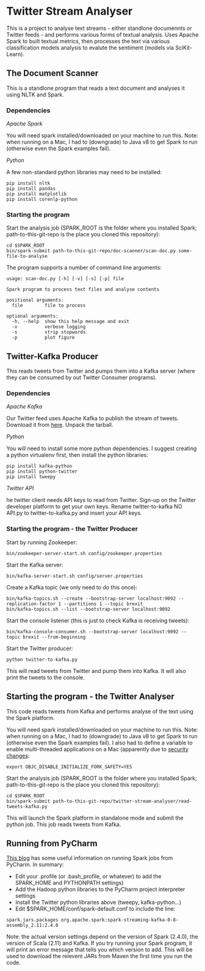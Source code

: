 # Twitter Stream Analyser
This is a project to analyse text streams - either standlone documennts or Twitter feeds - and performs various forms of textual analysis. Uses Apache Spark to built textual metrics, then processes the text via various classification models analysis to evalute the sentiment (models via SciKit-Learn).

## The Document Scanner
This is a standlone program that reads a text document and analyses it using NLTK and Spark.

### Dependencies
*Apache Spark*

You will need spark installed/downloaded on your machine to run this.
Note: when running on a Mac, I had to (downgrade) to Java v8 to get Spark to run (otherwise even the Spark examples fail).

*Python*

A few non-standard python libraries may need to be installed:
```
pip install nltk
pip install pandas
pip install matplotlib
pip install corenlp-python
```

### Starting the program
Start the analysis job (SPARK_ROOT is the folder where you installed Spark; path-to-this-git-repo is the place you cloned this repository):
```
cd $SPARK_ROOT
bin/spark-submit path-to-this-git-repo/doc-scanner/scan-doc.py some-file-to-analyse
```

The program supports a number of command line arguments:
```
usage: scan-doc.py [-h] [-v] [-s] [-p] file

Spark program to process text files and analyse contents

positional arguments:
  file        file to process

optional arguments:
  -h, --help  show this help message and exit
  -v          verbose logging
  -s          strip stopwords
  -p          plot figure
```


## Twitter-Kafka Producer
This reads tweets from Twitter and pumps them into a Kafka server (where they can be consumed by out Twitter Consumer programs).

### Dependencies
*Apache Kafka*

Our Twitter feed uses Apache Kafka to publish the stream of tweets.
Download it from [here](https://kafka.apache.org/). Unpack the tarball.

*Python*

You will need to install some more python dependencies. I suggest creating a python virtualenv first, then install the python libraries:

```
pip install kafka-python
pip install python-twitter
pip install tweepy
```

*Twitter API*

he twitter client needs API keys to read from Twitter. Sign-up on the Twitter developer platform to get your own keys.
Rename twitter-to-kafka NO API.py to twitter-to-kafka.py and insert your API keys.

### Starting the program - the Twitter Producer
Start by running Zookeeper:
```
bin/zookeeper-server-start.sh config/zookeeper.properties
```

Start the Kafka server:
```
bin/kafka-server-start.sh config/server.properties

```

Create a Kafka topic (we only need to do this once):
```
bin/kafka-topics.sh --create --bootstrap-server localhost:9092 --replication-factor 1 --partitions 1 --topic brexit
bin/kafka-topics.sh --list --bootstrap-server localhost:9092
```

Start the console listener (this is just to check Kafka is receiving tweets):
``` 
bin/kafka-console-consumer.sh --bootstrap-server localhost:9092 --topic brexit --from-beginning
```

Start the Twitter producer:
```
python twitter-to-kafka.py
```
This will read tweets from Twitter and pump them into Kafka. It will also print the tweets to the console.

## Starting the program - the Twitter Analyser
This code reads tweets from Kafka and performs analyse of the text using the Spark platform.

You will need spark installed/downloaded on your machine to run this.
Note: when running on a Mac, I had to (downgrade) to Java v8 to get Spark to run (otherwise even the Spark examples fail).
I also had to define a variable to enable multi-threaded applications on a Mac (apparently due to [security changes](https://stackoverflow.com/questions/50168647/multiprocessing-causes-python-to-crash-and-gives-an-error-may-have-been-in-progr):
```
export OBJC_DISABLE_INITIALIZE_FORK_SAFETY=YES
```

Start the analysis job (SPARK_ROOT is the folder where you installed Spark; path-to-this-git-repo is the place you cloned this repository):

```
cd $SPARK_ROOT
bin/spark-submit path-to-this-git-repo/twitter-stream-analyser/read-tweets-kafka.py
```

This will launch the Spark platform in standalone mode and submit the python job.
This job reads tweets from Kafka.

## Running from PyCharm
[This blog](https://www.pavanpkulkarni.com/blog/12-pyspark-in-pycharm/) has some useful information on running Spark jobs from PyCharm.
In summary:
* Edit your .profile (or .bash_profile, or whatever) to add the SPARK_HOME and PYTHONPATH settings)
* Add the Hadoop python libraries to the PyCharm project interpreter settings
* Install the Twitter python libraries above (tweepy, kafka-python...)
* Edit $SPARK_HOME/conf/spark-default.conf to include the line:
```
spark.jars.packages org.apache.spark:spark-streaming-kafka-0-8-assembly_2.11:2.4.0
```
Note: the actual version settings depend on the version of Spark (2.4.0), the version of Scala (2.11) and Kafka.
If you try running your Spark program, it will print an error message that tells you which version to add.
This will be used to download the relevent JARs from Maven the first time you run the code.

